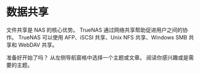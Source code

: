 # 数据共享

文件共享是 NAS 的核心优势。 TrueNAS 通过网络共享帮助促进用户之间的协作。
TrueNAS 可以使用 AFP、iSCSI 共享、Unix NFS 共享、Windows SMB 共享和 WebDAV 共享。

准备好开始了吗？ 从左侧导航窗格中选择一个主题或文章。 阅读你感兴趣或是需要的主题。

